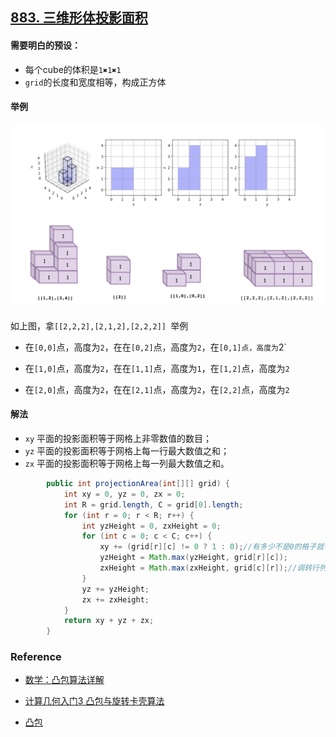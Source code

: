 > 





## [883. 三维形体投影面积](https://leetcode-cn.com/problems/projection-area-of-3d-shapes/)



#### 需要明白的预设：

- 每个cube的体积是`1✖️1✖️1`
- `grid`的长度和宽度相等，构成正方体

#### 举例

![](/imgs/leetcode/classify/image-20220426143327599.png)

#### 

如上图，拿`[[2,2,2],[2,1,2],[2,2,2]] `举例

- 在`[0,0]`点，高度为`2`，在在`[0,2]`点，高度为`2`，在`[0,1]点，高度为`2`

- 在`[1,0]`点，高度为`2`，在在`[1,1]`点，高度为`1`，在`[1,2]`点，高度为`2`

- 在`[2,0]`点，高度为`2`，在在`[2,1]`点，高度为`2`，在`[2,2]`点，高度为`2`



#### 解法

- `xy` 平面的投影面积等于网格上非零数值的数目；
- `yz` 平面的投影面积等于网格上每一行最大数值之和；
- `zx` 平面的投影面积等于网格上每一列最大数值之和。

```java
        public int projectionArea(int[][] grid) {
            int xy = 0, yz = 0, zx = 0;
            int R = grid.length, C = grid[0].length;
            for (int r = 0; r < R; r++) {
                int yzHeight = 0, zxHeight = 0;
                for (int c = 0; c < C; c++) {
                    xy += (grid[r][c] != 0 ? 1 : 0);//有多少不是0的格子就有多大的面积
                    yzHeight = Math.max(yzHeight, grid[r][c]);
                    zxHeight = Math.max(zxHeight, grid[c][r]);//调转行列坐标
                }
                yz += yzHeight;
                zx += zxHeight;
            }
            return xy + yz + zx;
        }
```







### Reference

- [数学：凸包算法详解](https://www.cnblogs.com/aiguona/p/7232243.html)

- [计算几何入门3 凸包与旋转卡壳算法](https://www.bilibili.com/video/BV195411Z7zE?spm_id_from=333.337.search-card.all.click)

- [凸包](https://oi-wiki.org/geometry/convex-hull/)

